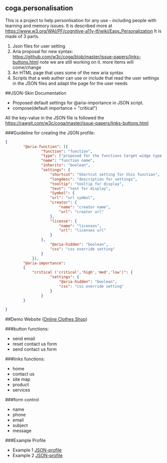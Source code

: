 ## coga.personalisation
This is a project to help personlisation for any use - including people with learning and memory issues. It is described more at
https://www.w3.org/WAI/PF/cognitive-a11y-tf/wiki/Easy_Personalization
It is made of 3 parts.
1. Json files for user setting
2. Aria proposal for new syntax: https://github.com/w3c/coga/blob/master/issue-papers/links-buttons.html
note we are still working on it. more items will come/change
3. An HTML page that uses some of the new aria syntax
4. Scripts that a web auther can use or include that read the user settings in the JSON files and adapt the page for  the user needs 

##JSON-Skin Documentation

* Proposed default settings for @aria-importance in JSON script. 
* compose(default importance = "critical")

All the key-value in the JSON file is followed the https://rawgit.com/w3c/coga/master/issue-papers/links-buttons.html

###Guideline for creating the JSON profile:

```json
{
        "@aria-function": [{
                "function": "function",
                "type": ["proposed for the functions target widge type."],   
                "name": "function name",
                "inherits": "boolean",
                "settings": { 
                    "shortcut": "Shortcut setting for this function",
                    "longdesc": "description for settings",
                    "tooltip": "tooltip for display",
                    "text": "text for display",
                    "Symbol": {
                    "url": "url symbol",
                    "creator": {
                        "name": "creator name",
                        "url": "creator url"
                    },
                    "license": {
                        "name": "licenses",
                        "url": "licenses url"
                    }
                },
                    "@aria-hidden": "boolean",
                    "css": "css override setting"
                }
            }],
        "@aria-importance": 
        {
            "critical ('critical','high','med','low')": { 
                    "settings": {
                        "@aria-hidden": "boolean",
                        "css": "css override setting"
                    }
                }
        }
    
}

```

##Demo Website ([Online Clothes Shop](https://rawgit.com/ayelet-seeman/coga.personalisation/ExampleWebPage/demo1.0.html))

###button functions:
- send email
- reset contact us form
- send contact us form

###links functions:
- home
- contact us
- site map
- product
- services

###form control
- name
- phone
- email
- subject
- message

###Example Profile
- Example 1 [JSON-profile](https://github.com/ayelet-seeman/coga.personalisation/blob/JSON-Script/profile_exmaple_1.json)
- Example 2 [JSON-profile](https://github.com/ayelet-seeman/coga.personalisation/blob/JSON-Script/profile_exmaple_2.json)

